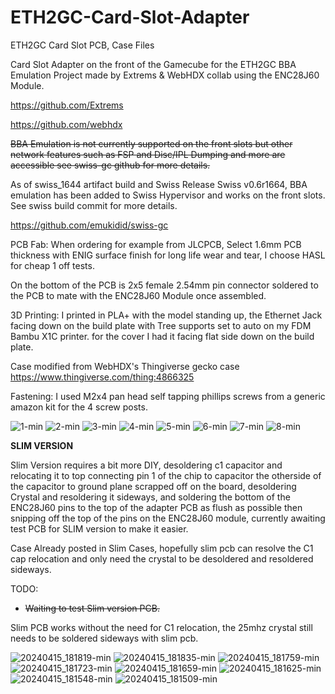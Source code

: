 # ETH2GC-Card-Slot-Adapter
ETH2GC Card Slot PCB, Case Files

Card Slot Adapter on the front of the Gamecube for the ETH2GC BBA Emulation Project made by Extrems & WebHDX collab using the ENC28J60 Module.

https://github.com/Extrems

https://github.com/webhdx

~~BBA Emulation is not currently supported on the front slots but other network features such as FSP and Disc/IPL Dumping and more are accessible see swiss-gc github for more details.~~

As of swiss_1644 artifact build and Swiss Release Swiss v0.6r1664, BBA emulation has been added to Swiss Hypervisor and works on the front slots. See swiss build commit for more details.

https://github.com/emukidid/swiss-gc

PCB Fab:
When ordering for example from JLCPCB, Select 1.6mm PCB thickness with ENIG surface finish for long life wear and tear, I choose HASL for cheap 1 off tests.

On the bottom of the PCB is 2x5 female 2.54mm pin connector soldered to the PCB to mate with the ENC28J60 Module once assembled.

3D Printing: I printed in PLA+ with the model standing up, the Ethernet Jack facing down on the build plate with Tree supports set to auto on my FDM Bambu X1C printer.
for the cover I had it facing flat side down on the build plate.

Case modified from WebHDX's Thingiverse gecko case https://www.thingiverse.com/thing:4866325

Fastening: I used M2x4 pan head self tapping phillips screws from a generic amazon kit for the 4 screw posts.

![1-min](https://github.com/silverstee1/ETH2GC-Card-Slot-Adapter/assets/54997238/da43a7d5-8d73-4930-80f8-ae9f250b8f95)
![2-min](https://github.com/silverstee1/ETH2GC-Card-Slot-Adapter/assets/54997238/2f6dce42-54c0-4640-a93d-18020e30d780)
![3-min](https://github.com/silverstee1/ETH2GC-Card-Slot-Adapter/assets/54997238/496b2cd3-1d45-4c19-960c-9cd356757771)
![4-min](https://github.com/silverstee1/ETH2GC-Card-Slot-Adapter/assets/54997238/82ffe8b7-9a92-4e59-b1b3-29a537952539)
![5-min](https://github.com/silverstee1/ETH2GC-Card-Slot-Adapter/assets/54997238/e1258e42-5e0d-47b0-ac63-3ec1eeceb54b)
![6-min](https://github.com/silverstee1/ETH2GC-Card-Slot-Adapter/assets/54997238/45776fac-379c-4313-a98a-ead2cc1ee949)
![7-min](https://github.com/silverstee1/ETH2GC-Card-Slot-Adapter/assets/54997238/fa8afa1c-0855-41db-a756-10f6d660a5bf)
![8-min](https://github.com/silverstee1/ETH2GC-Card-Slot-Adapter/assets/54997238/817c9caf-1dca-4a3c-bd67-532c9073025b)

**SLIM VERSION**

Slim Version requires a bit more DIY, desoldering c1 capacitor and relocating it to top connecting pin 1 of the chip to capacitor the otherside of the capacitor to ground plane scrapped off on the board, desoldering Crystal and resoldering it sideways, and soldering the bottom of the ENC28J60 pins to the top of the adapter PCB as flush as possible then snipping off the top of the pins on the ENC28J60 module, currently awaiting test PCB for SLIM version to make it easier.

Case Already posted in Slim Cases, hopefully slim pcb can resolve the C1 cap relocation and only need the crystal to be desoldered and resoldered sideways.

TODO:
- ~~Waiting to test Slim version PCB.~~

Slim PCB works without the need for C1 relocation, the 25mhz crystal still needs to be soldered sideways with slim pcb.


![20240415_181819-min](https://github.com/silverstee1/ETH2GC-Card-Slot-Adapter/assets/54997238/07b4830d-d836-427b-a1d1-bfe58c267253)
![20240415_181835-min](https://github.com/silverstee1/ETH2GC-Card-Slot-Adapter/assets/54997238/f7329a62-df68-4217-9b8a-c1cdca333fed)
![20240415_181759-min](https://github.com/silverstee1/ETH2GC-Card-Slot-Adapter/assets/54997238/87adecb4-1630-41af-bdeb-b205b778a754)
![20240415_181723-min](https://github.com/silverstee1/ETH2GC-Card-Slot-Adapter/assets/54997238/6680e628-4a3c-48c4-881c-ef7ee236fff2)
![20240415_181659-min](https://github.com/silverstee1/ETH2GC-Card-Slot-Adapter/assets/54997238/edd4b1e2-b846-4436-a6c3-0de56c3d7b7c)
![20240415_181625-min](https://github.com/silverstee1/ETH2GC-Card-Slot-Adapter/assets/54997238/c4409b02-9676-4aed-b126-3522c5e2a4b0)
![20240415_181548-min](https://github.com/silverstee1/ETH2GC-Card-Slot-Adapter/assets/54997238/aff32472-3ab6-4f24-bd73-15b229b8836f)
![20240415_181509-min](https://github.com/silverstee1/ETH2GC-Card-Slot-Adapter/assets/54997238/9ab630fc-de2b-482e-99ea-ab8309569932)
